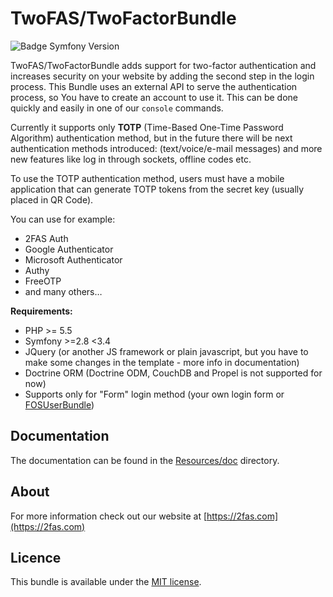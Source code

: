 TwoFAS/TwoFactorBundle
=====================

![Badge Symfony Version](https://img.shields.io/badge/Symfony-2.8%20and%203.x-green.svg)

TwoFAS/TwoFactorBundle adds support for two-factor authentication and increases security on your website by adding the second step in the login process.
This Bundle uses an external API to serve the authentication process, so You have to create an account to use it.
This can be done quickly and easily in one of our `console` commands.
 
Currently it supports only **TOTP** (Time-Based One-Time Password Algorithm) authentication method, but in the future there will be next authentication methods introduced: (text/voice/e-mail messages) and more new features like log in through sockets,
offline codes etc.
 
To use the TOTP authentication method, users must have a mobile application that can generate TOTP tokens from the secret key
(usually placed in QR Code).

You can use for example:

- 2FAS Auth
- Google Authenticator
- Microsoft Authenticator
- Authy
- FreeOTP
- and many others…

**Requirements:** 

- PHP >= 5.5
- Symfony >=2.8 <3.4
- JQuery (or another JS framework or plain javascript, but you have to make some changes in the template - more info in documentation)
- Doctrine ORM (Doctrine ODM, CouchDB and Propel is not supported for now)
- Supports only for "Form" login method (your own login form or [FOSUserBundle](https://github.com/FriendsOfSymfony/FOSUserBundle))

Documentation
-------------
The documentation can be found in the [Resources/doc](Resources/doc/index.md) directory.

About
-----
For more information check out our website at [https://2fas.com](https://2fas.com)

Licence
-------------
This bundle is available under the [MIT license](LICENSE).
